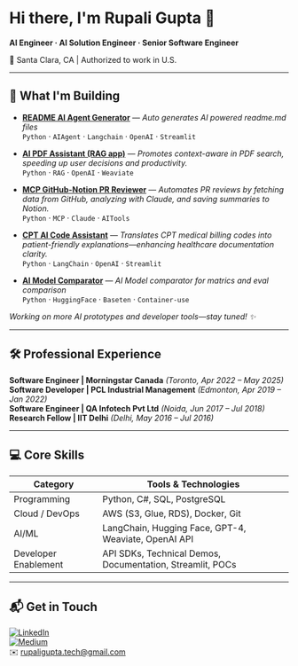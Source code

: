<!-- HEADER BANNER -->

# Hi there, I'm **Rupali Gupta** 👋

**AI Engineer · AI Solution Engineer · Senior Software Engineer**

📍 Santa Clara, CA | Authorized to work in U.S.

---

## 🚀 What I'm Building 

- **[README AI Agent Generator](https://github.com/codingnails/readme-ai-agent)** — *Auto generates AI powered readme.md files*  
  `Python` · `AIAgent` · `Langchain` · `OpenAI` · `Streamlit`
  
- **[AI PDF Assistant (RAG app)](https://github.com/codingnails/pdf-assistant-rag-weaviate)** — *Promotes context-aware in PDF search, speeding up user decisions and productivity.*  
  `Python` · `RAG` · `OpenAI` · `Weaviate`

- **[MCP GitHub-Notion PR Reviewer](https://github.com/codingnails/mcp-pr-review-git-notion)** — *Automates PR reviews by fetching data from GitHub, analyzing with Claude, and saving summaries to Notion.*  
  `Python` · `MCP` · `Claude` · `AITools`

- **[CPT AI Code Assistant](https://github.com/codingnails/cpt-ai-code-assistant)** — *Translates CPT medical billing codes into patient-friendly explanations—enhancing healthcare documentation clarity.*  
  `Python` · `LangChain` · `OpenAI` · `Streamlit`

- **[AI Model Comparator](#)** — *AI Model comparator for matrics and eval comparison*  
  `Python` · `HuggingFace` · `Baseten` · `Container-use`

  
*Working on more AI prototypes and developer tools—stay tuned! ✨*

---

## 🛠️ Professional Experience

**Software Engineer | Morningstar Canada** *(Toronto, Apr 2022 – May 2025)*  
**Software Developer | PCL Industrial Management** *(Edmonton, Apr 2019 – Jan 2022)*  
**Software Engineer | QA Infotech Pvt Ltd** *(Noida, Jun 2017 – Jul 2018)*  
**Research Fellow | IIT Delhi** *(Delhi, May 2016 – Jul 2016)*  

---

## 💻 Core Skills

| Category           | Tools & Technologies |
|--------------------|-----------------------|
| Programming        | Python, C#, SQL, PostgreSQL |
| Cloud / DevOps     | AWS (S3, Glue, RDS), Docker, Git |
| AI/ML              | LangChain, Hugging Face, GPT-4, Weaviate, OpenAI API |
| Developer Enablement | API SDKs, Technical Demos, Documentation, Streamlit, POCs |



---

## 📬 Get in Touch

[![LinkedIn](https://img.shields.io/badge/Connect-LinkedIn-blue?logo=linkedin)](https://www.linkedin.com/in/rupaliguptarg1/)  
[![Medium](https://img.shields.io/badge/Read–Blog-Medium-black?logo=medium)](https://medium.com/@rupaligupta.tech)  
✉️ rupaligupta.tech@gmail.com

